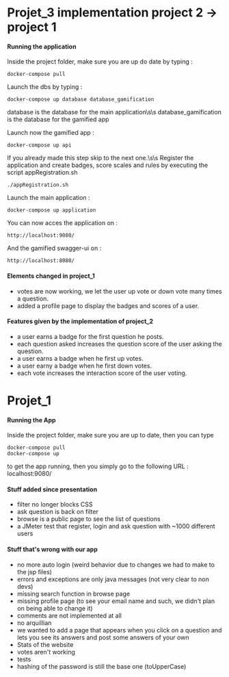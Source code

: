 # Projet_3 implementation project 2 -> project 1

#### Running the application
Inside the project folder, make sure you are up do date by typing :
```
docker-compose pull
```

Launch the dbs by typing :
```
docker-compose up database database_gamification
```
database is the database for the main application\s\s
database_gamification is the database for the gamified app

Launch now the gamified app :
```
docker-compose up api
```

If you already made this step skip to the next one.\s\s
Register the application and create badges, score scales and rules by executing the script appRegistration.sh
```
./appRegistration.sh
```

Launch the main application :
```
docker-compose up application
```

You can now acces the application on :
```
http://localhost:9080/
```
And the gamified swagger-ui on :
```
http://localhost:8080/
```

#### Elements changed in project_1
- votes are now working, we let the user up vote or down vote many times a question.
- added a profile page to display the badges and scores of a user.

#### Features given by the implementation of project_2
- a user earns a badge for the first question he posts.
- each question asked increases the question score of the user asking the question.
- a user earns a badge when he first up votes.
- a user earny a badge when he first down votes.
- each vote increases the interaction score of the user voting.

# Projet_1

#### Running the App

Inside the project folder, make sure you are up to date, then you can type
```
docker-compose pull
docker-compose up
```

to get the app running, then you simply go to the following URL : localhost:9080/

#### Stuff added since presentation

- filter no longer blocks CSS
- ask question is back on filter
- browse is a public page to see the list of questions
- a JMeter test that register, login and ask question with ~1000 different users

#### Stuff that's wrong with our app

- no more auto login (weird behavior due to changes we had to make to the jsp files)
- errors and exceptions are only java messages (not very clear to non devs)
- missing search function in browse page
- missing profile page (to see your email name and such, we didn't plan on being able to change it)
- comments are not implemented at all
- no arquillian
- we wanted to add a page that appears when you click on a question and lets you see its answers and post some answers of your own
- Stats of the website
- votes aren't working
- tests
- hashing of the password is still the base one (toUpperCase)



